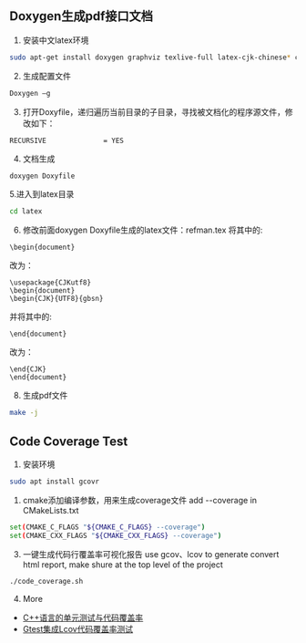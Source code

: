 ## Doxygen生成pdf接口文档

1. 安装中文latex环境

```bash
sudo apt-get install doxygen graphviz texlive-full latex-cjk-chinese* cjk-latex
```

2. 生成配置文件

```bash
Doxygen –g
```

3. 打开Doxyfile，递归遍历当前目录的子目录，寻找被文档化的程序源文件，修改如下：

```plain
RECURSIVE              = YES
```

4. 文档生成

```bash
doxygen Doxyfile
```

5.进入到latex目录

```bash
cd latex
```

6. 修改前面doxygen Doxyfile生成的latex文件：refman.tex
   将其中的:

```plain
\begin{document}
```

改为：

```plain
\usepackage{CJKutf8}
\begin{document}
\begin{CJK}{UTF8}{gbsn}
```

并将其中的:

```plain
\end{document}
```

改为：

```plain
\end{CJK}
\end{document}
```

8. 生成pdf文件

```bash
make -j
```

## Code Coverage Test

1. 安装环境

```bash
sudo apt install gcovr
```

1. cmake添加编译参数，用来生成coverage文件
   add --coverage in CMakeLists.txt

```bash
set(CMAKE_C_FLAGS "${CMAKE_C_FLAGS} --coverage")
set(CMAKE_CXX_FLAGS "${CMAKE_CXX_FLAGS} --coverage")
```

3. 一键生成代码行覆盖率可视化报告
   use gcov、lcov to generate convert html report, make shure at the top level of the project

```bash
./code_coverage.sh
```

4. More
+ [C++语言的单元测试与代码覆盖率](https://paul.pub/gtest-and-coverage/)
+ [Gtest集成Lcov代码覆盖率测试](https://www.codeleading.com/article/93614362313/)
